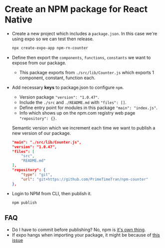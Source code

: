 # Create an NPM package for React Native

- Create a new project which includes a `package.json`. In this case we're using expo so we can test then release.

  ```sh
  npx create-expo-app npm-rn-counter
  ```

- Define then export the `components`, `functions`, `constants` we want to expose from our package.
  - This package exports from `./src/lib/Counter.js` which exports 1 component, constant, function each.

- Add necessary **keys** to package.json to configure `npm`.
  - Version package `"version": "1.0.47"`.
  - Include the `./src` and `./README.md` with `"files": []`.
  - Define entry point for modules in this package `"main": "index.js"`.
  - Info which shows up on the npm.com registry web page `"repository": {}`.

  Semantic version which we increment each time we want to publish a new version of our package.

  ```json
  "main": "./src/lib/Counter.js",
  "version": "1.0.47",
  "files": [
      "src",
      "README.md"
  ],
  "repository": {
      "type": "git",
      "url": "git+https://github.com/PrimeTimeTran/npm-counter"
  },
  ```

- Login to NPM from CLI, then publish it.

  `npm publish`

## FAQ

- Do I have to commit before publishing? No, npm is [it's own thing](https://stackoverflow.com/questions/36371416/does-npm-publish-command-commit-changes#:~:text=The%20act%20of%20publishing%20to,will%20not%20commit%20for%20you.).
- If expo hangs when importing your package, it might be because of [this issue](https://stackoverflow.com/questions/72092719/expo-freezes-if-using-reactnatives-stylesheet)
